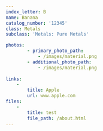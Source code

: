```yaml
---
index_letter: B
name: Banana
catalog_number: '12345'
class: Metals
subclass: 'Metals: Pure Metals'

photos:
        - primary_photo_path:
            - /images/material.png
        - additional_photo_path:
            - /images/material.png
        
links:
    -
        title: Apple
        url: www.apple.com
files:
    - 
        title: test
        file_path: /about.html
---
```


